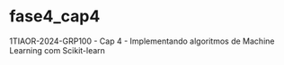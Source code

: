 # fase4_cap4
1TIAOR-2024-GRP100 - Cap 4 - Implementando algoritmos de Machine Learning com Scikit-learn

